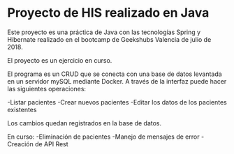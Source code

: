 # Proyecto de HIS realizado en Java

Este proyecto es una práctica de Java con las tecnologías Spring y Hibernate realizado en el bootcamp de Geekshubs Valencia de julio de 2018.

El proyecto es un ejercicio en curso. 

El programa es un CRUD que se conecta con una base de datos levantada en un servidor mySQL mediante Docker. A través de la interfaz puede hacer las siguientes operaciones: 

-Listar pacientes
-Crear nuevos pacientes
-Editar los datos de los pacientes existentes

Los cambios quedan registrados en la base de datos.

En curso: 
-Eliminación de pacientes
-Manejo de mensajes de error
-Creación de API Rest
